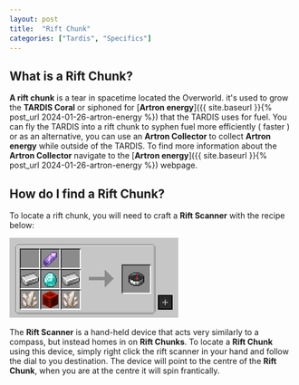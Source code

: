 ```yaml
---
layout: post
title:  "Rift Chunk"
categories: ["Tardis", "Specifics"]
---
```


## What is a Rift Chunk?
**A rift chunk** is a tear in spacetime located the Overworld. it's used to grow 
the **TARDIS Coral** or siphoned for [**Artron energy**]({{ site.baseurl }}{% post_url 2024-01-26-artron-energy %}) that the TARDIS uses for fuel.
You can fly the TARDIS into a rift chunk to syphen fuel more efficiently ( faster ) or as an alternative, you can use an **Artron Collector** 
to collect **Artron energy** while outside of the TARDIS. To find more information about the **Artron Collector** navigate to the [**Artron energy**]({{ site.baseurl }}{% post_url 2024-01-26-artron-energy %}) webpage.

## How do I find a Rift Chunk?

To locate a rift chunk, you will need to craft a **Rift Scanner** with the recipe below:

![Rift Scanner Recipe](../assets/rift-scanner-recipe.png)

The **Rift Scanner** is a hand-held device that acts very similarly to a compass, but instead homes in on **Rift Chunks**. To locate a **Rift Chunk** using this device, simply right click the rift scanner in your hand and follow the dial to you destination.
The device will point to the centre of the **Rift Chunk**, when you are at the centre it will spin frantically.
